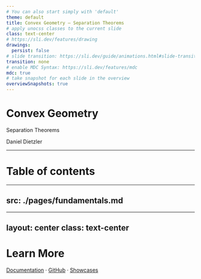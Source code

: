 ```yaml
---
# You can also start simply with 'default'
theme: default
title: Convex Geometry — Separation Theorems 
# apply unocss classes to the current slide
class: text-center
# https://sli.dev/features/drawing
drawings:
  persist: false
# slide transition: https://sli.dev/guide/animations.html#slide-transitions
transition: none
# enable MDC Syntax: https://sli.dev/features/mdc
mdc: true
# take snapshot for each slide in the overview
overviewSnapshots: true
---
```


# Convex Geometry

Separation Theorems

Daniel Dietzler

---

# Table of contents

<Toc minDepth="1" maxDepth="2"></Toc>

---
src: ./pages/fundamentals.md
---


---
layout: center
class: text-center
---

# Learn More

[Documentation](https://sli.dev) · [GitHub](https://github.com/slidevjs/slidev) · [Showcases](https://sli.dev/resources/showcases)

<PoweredBySlidev mt-10 />
